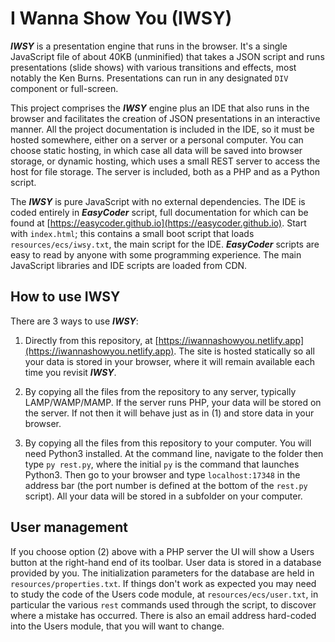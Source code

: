 # I Wanna Show You (IWSY)

_**IWSY**_ is a presentation engine that runs in the browser. It's a single JavaScript file of about 40KB (unminified) that takes a JSON script and runs presentations (slide shows) with various transitions and effects, most notably the Ken Burns. Presentations can run in any designated `DIV` component or full-screen.

This project comprises the _**IWSY**_ engine plus an IDE that also runs in the browser and facilitates the creation of JSON presentations in an interactive manner.  All the project documentation is included in the IDE, so it must be hosted somewhere, either on a server or a personal computer. You can choose static hosting, in which case all data will be saved into browser storage, or dynamic hosting, which uses a small REST server to access the host for file storage. The server is included, both as a PHP and as a Python script.

The _**IWSY**_ is pure JavaScript with no external dependencies. The IDE is coded entirely in _**EasyCoder**_ script, full documentation for which can be found at [https://easycoder.github.io](https://easycoder.github.io). Start with `index.html`; this contains a small boot script that loads `resources/ecs/iwsy.txt`, the main script for the IDE. _**EasyCoder**_ scripts are easy to read by anyone with some programming experience. The main JavaScript libraries and IDE scripts are loaded from CDN.

## How to use IWSY

There are 3 ways to use _**IWSY**_:

1. Directly from this repository, at [https://iwannashowyou.netlify.app](https://iwannashowyou.netlify.app). The site is hosted statically so all your data is stored in your browser, where it will remain available each time you revisit _**IWSY**_.
  
1. By copying all the files from the repository to any server, typically LAMP/WAMP/MAMP. If the server runs PHP, your data will be stored on the server. If not then it will behave just as in (1) and store data in your browser.
  
1. By copying all the files from this repository to your computer. You will need Python3 installed. At the command line, navigate to the folder then type `py rest.py`, where the initial `py` is the command that launches Python3. Then go to your browser and type `localhost:17348` in the address bar (the port number is defined at the bottom of the `rest.py` script). All your data will be stored in a subfolder on your computer.

## User management

If you choose option (2) above with a PHP server the UI will show a Users button at the right-hand end of its toolbar. User data is stored in a database provided by you. The initialization parameters for the database are held in `resources/properties.txt`. If things don't work as expected you may need to study the code of the Users code module, at `resources/ecs/user.txt`, in particular the various `rest` commands used through the script, to discover where a mistake has occurred. There is also an email address hard-coded into the Users module, that you will want to change.

